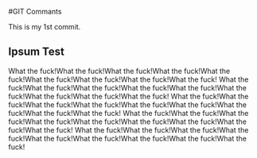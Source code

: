 #GIT Commants

This is my 1st commit.

## Ipsum Test

What the fuck!What the fuck!What the fuck!What the fuck!What the fuck!What the fuck!What the fuck!What the fuck!What the fuck!
What the fuck!What the fuck!What the fuck!What the fuck!What the fuck!What the fuck!What the fuck!What the fuck!What the fuck!
What the fuck!What the fuck!What the fuck!What the fuck!What the fuck!What the fuck!What the fuck!What the fuck!What the fuck!
What the fuck!What the fuck!What the fuck!What the fuck!What the fuck!What the fuck!What the fuck!What the fuck!What the fuck!
What the fuck!What the fuck!What the fuck!What the fuck!What the fuck!What the fuck!What the fuck!What the fuck!What the fuck!